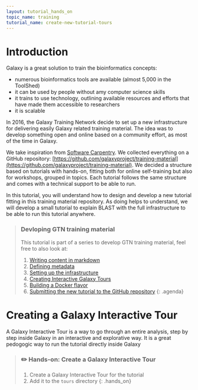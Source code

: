 ```yaml
---
layout: tutorial_hands_on
topic_name: training
tutorial_name: create-new-tutorial-tours
---
```


# Introduction

Galaxy is a great solution to train the bioinformatics concepts:

- numerous bioinformatics tools are available (almost 5,000 in the ToolShed)
- it can be used by people without amy computer science skills
- it trains to use technology, outlining available resources and efforts that have made them accessible to researchers
- it is scalable

In 2016, the Galaxy Training Network decide to set up a new infrastructure for delivering easily Galaxy related training material. The idea was to develop something open and online based on a community effort, as most of the time in Galaxy. 

We take inspiration from [Software Carpentry](https://software-carpentry.org). We collected everything on a GitHub repository: [https://github.com/galaxyproject/training-material](https://github.com/galaxyproject/training-material). We decided a structure based on tutorials with hands-on, fitting both for online self-training but also for workshops, grouped in topics. Each tutorial follows the same structure and comes with a technical support to be able to run. 

In this tutorial, you will understand how to design and develop a new tutorial fitting in this training material repository. As doing helps to understand, we will develop a small tutorial to explain BLAST with the full infrastructure to be able to run this tutorial anywhere. 

> ### Devloping GTN training material
>
> This tutorial is part of a series to develop GTN training material, feel free to also look at:
>
> 1. [Writing content in markdown](../create-new-tutorial-content/tutorial.html)
> 1. [Defining metadata](../create-new-tutorial-metadata/tutorial.html)
> 1. [Setting up the infrastructure](../create-new-tutorial-jekyll/tutorial.html)
> 1. [Creating Interactive Galaxy Tours](../create-new-tutorial-tours/tutorial.html)
> 1. [Building a Docker flavor](../create-new-tutorial-docker/tutorial.html)
> 1. [Submitting the new tutorial to the GitHub repository](#submitting-the-new-tutorial-to-the-github-repository)
> {: .agenda}

# Creating a Galaxy Interactive Tour

A Galaxy Interactive Tour is a way to go through an entire analysis, step by step inside Galaxy in an interactive and explorative way. It is a great pedogogic way to run the tutorial directly inside Galaxy

> ### :pencil2: Hands-on: Create a Galaxy Interactive Tour
>
> 1. Create a Galaxy Interactive Tour for the tutorial
> 2. Add it to the `tours` directory
{: .hands_on}
